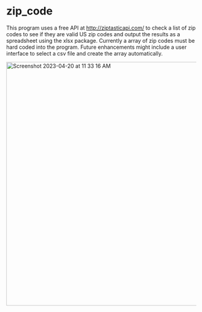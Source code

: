 # zip_code

This program uses a free API at http://ziptasticapi.com/ to check a list of zip codes to see if they are valid US zip codes
and output the results as a spreadsheet using the xlsx package. 
Currently a array of zip codes must be hard coded into the program. Future enhancements might include a user interface to 
select a csv file and create the array automatically. 

<img width="646" alt="Screenshot 2023-04-20 at 11 33 16 AM" src="https://user-images.githubusercontent.com/43393940/233422722-4caa280d-22fb-4f49-8773-d689713b9feb.png">
